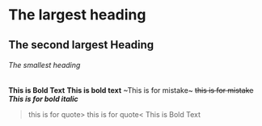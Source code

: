 # The largest heading
## The second largest Heading
###### The smallest heading

**This is Bold Text**
__This is bold text__
~This is for mistake~
~~this is for mistake~~
***This is for bold italic***
>this is for quote>
>this is for quote<
This is Bold Text